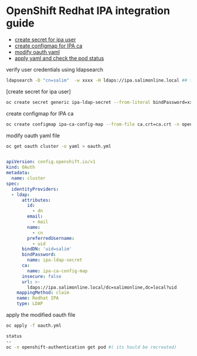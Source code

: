 # OpenShift Redhat IPA integration guide

-  [create secret for ipa user](#)
  - [create configmap for IPA ca](#architecture-diagram)
  - [modify oauth yaml](#download-software)
  - [apply yaml and check the pod status](#configure-local-registry)



verify user credentials using ldapsearch 

```bash
ldapsearch -D "cn=salim"  -w xxxx -H ldaps://ipa.salimonline.local ## this user should have rights  to see other uid's
```


[create secret for ipa user]
```bash
oc create secret generic ipa-ldap-secret --from-literal bindPassword=xxx -n openshift-config
```
create configmap for IPA ca

```bash
oc create configmap ipa-ca-config-map --from-file ca.crt=ca.crt -n openshift-config
```
modify oauth yaml file
```bash
oc get oauth cluster -o yaml > oauth.yml
```
```yaml

apiVersion: config.openshift.io/v1
kind: OAuth
metadata:
  name: cluster
spec:
  identityProviders:
  - ldap:
      attributes:
        id:
          - dn
        email:
          - mail
        name:
          - cn
        preferredUsername:
          - uid
      bindDN: 'uid=salim'
      bindPassword:
        name: ipa-ldap-secret
      ca:
        name: ipa-ca-config-map
      insecure: false
      url: >-
        ldaps://ipa.salimonline.local/dc=salimonline,dc=local?uid
    mappingMethod: claim
    name: Redhat IPA
    type: LDAP
```
apply the modified oauth file
```bash
oc apply -f oauth.yml

status
--
oc -n openshift-authentication get pod #( its hould be recreated)
```          
